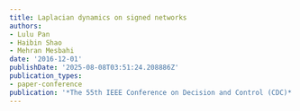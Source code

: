 ```yaml
---
title: Laplacian dynamics on signed networks
authors:
- Lulu Pan
- Haibin Shao
- Mehran Mesbahi
date: '2016-12-01'
publishDate: '2025-08-08T03:51:24.208886Z'
publication_types:
- paper-conference
publication: '*The 55th IEEE Conference on Decision and Control (CDC)*'
---
```

